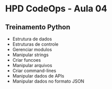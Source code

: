 <!DOCTYPE html>
<html>
   <h1> HPD CodeOps - Aula 04 </h1>
   <h2> Treinamento Python </h2>
   <ul>
	<li> Estrutura de dados </li>
	<li> Estruturas de controle </li>
	<li> Gerenciar modulos </li>
	<li> Manipular strings </li>
	<li> Criar funcoes </li>
	<li> Manipular arquivos </li>
	<li> Criar command-lines </li>
	<li> Manipular dados de APIs </li>
	<li> Manipular dados no formato JSON </li>
  </ul>
